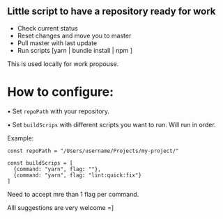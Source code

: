 ## Little script to have a repository ready for work

- Check current status
- Reset changes and move you to master
- Pull master with last update
- Run scripts [yarn | bundle install | npm ]
  
This is used locally for work propouse. 

# How to configure: 

• Set `repoPath` with your repository.

• Set `buildScrips` with different scripts you want to run. Will run in order. 

Example:

`const repoPath = "/Users/username/Projects/my-project/"`

```
const buildScrips = [
  {command: "yarn", flag: ""},
  {command: "yarn", flag: "lint:quick:fix"}
]
```
Need to accept mre than 1 flag per command.

Alll suggestions are very welcome =]
